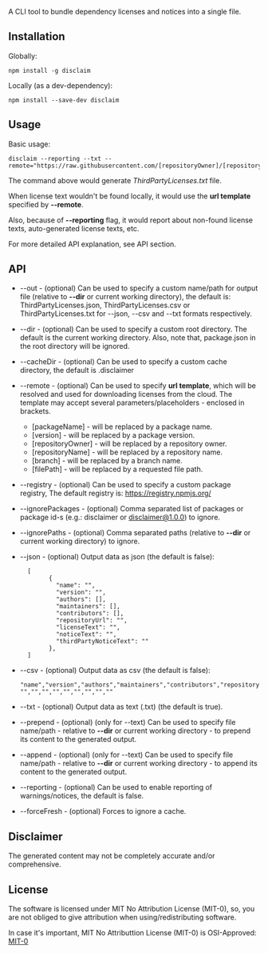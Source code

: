 A CLI tool to bundle dependency licenses and notices into a single file.

## Installation
Globally:

    npm install -g disclaim

Locally (as a dev-dependency):

    npm install --save-dev disclaim

## Usage

Basic usage:

    disclaim --reporting --txt --remote="https://raw.githubusercontent.com/[repositoryOwner]/[repositoryName]/[branch]/[filePath]"

The command above would generate _ThirdPartyLicenses.txt_ file.

When license text wouldn't be found locally, it would use the **url template** specified by **--remote**.

Also, because of **--reporting** flag, it would report about non-found license texts, auto-generated license texts, etc.

For more detailed API explanation, see API section.

## API

- --out - (optional) Can be used to specify a custom name/path for output file (relative to **--dir** or current working directory),
          the default is: ThirdPartyLicenses.json, ThirdPartyLicenses.csv or ThirdPartyLicenses.txt
          for --json, --csv and --txt formats respectively.

- --dir - (optional) Can be used to specify a custom root directory.
          The default is the current working directory.
          Also, note that, package.json in the root directory will be ignored.

- --cacheDir - (optional) Can be used to specify a custom cache directory, the default is .disclaimer

- --remote - (optional) Can be used to specify **url template**, which will be resolved and used for
             downloading licenses from the cloud.
             The template may accept several parameters/placeholders - enclosed in brackets.
    - [packageName] - will be replaced by a package name.
    - [version] - will be replaced by a package version.
    - [repositoryOwner] - will be replaced by a repository owner.
    - [repositoryName] - will be replaced by a repository name.
    - [branch] - will be replaced by a branch name.
    - [filePath] - will be replaced by a requested file path.

- --registry - (optional) Can be used to specify a custom package registry,
               The default registry is: https://registry.npmjs.org/
               
- --ignorePackages - (optional) Comma separated list of packages or package id-s
                     (e.g.: disclaimer or disclaimer@1.0.0) to ignore.
                     
- --ignorePaths - (optional) Comma separated paths (relative to **--dir** or current working directory) to ignore.

- --json - (optional) Output data as json (the default is false):
            
        [
              {
                "name": "",
                "version": "",
                "authors": [],
                "maintainers": [],
                "contributors": [],
                "repositoryUrl": "",
                "licenseText": "",
                "noticeText": "",
                "thirdPartyNoticeText": ""
              },
        ]

- --csv - (optional) Output data as csv (the default is false):
          
      "name","version","authors","maintainers","contributors","repositoryUrl","licenseText","noticeText","thirdPartyNoticeText"
      "","","","","","","","",""

- --txt - (optional) Output data as text (.txt) (the default is true).

- --prepend - (optional) (only for --text) Can be used to specify file name/path
                        - relative to **--dir** or current working directory -
                        to prepend its content to the generated output.

- --append - (optional) (only for --text) Can be used to specify file name/path
                        - relative to **--dir** or current working directory -
                        to append its content to the generated output.

- --reporting - (optional) Can be used to enable reporting of warnings/notices, the default is false.

- --forceFresh - (optional) Forces to ignore a cache.

## Disclaimer

The generated content may not be completely accurate and/or comprehensive.

## License

The software is licensed under MIT No Attribution License (MIT-0),
so, you are not obliged to give attribution when using/redistributing software.

In case it's important, MIT No Attributtion License (MIT-0) is OSI-Approved: [MIT-0](https://opensource.org/licenses/MIT-0)
